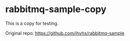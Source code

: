 # rabbitmq-sample-copy

This is a copy for testing. 

Original repo: https://github.com/jhvhs/rabbitmq-sample
